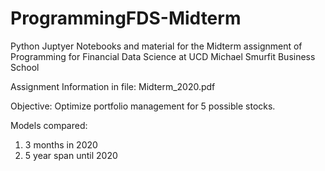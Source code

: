 # ProgrammingFDS-Midterm

Python Juptyer Notebooks and material for the Midterm assignment of Programming for Financial Data Science at UCD Michael Smurfit Business School

Assignment Information in file: Midterm_2020.pdf

Objective: Optimize portfolio management for 5 possible stocks.

Models compared: 
  1. 3 months in 2020
  2. 5 year span until 2020

